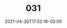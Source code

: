 ---
title: "031"
date: 2021-04-30T17:52:18-03:00
draft: false
autorias: ["Mariana Leal"]
plataformas: ["Processing"]
descricao: "Um traço caligráfico é feito ao passar por cem posições do mouse armazenadas."
autorias_url: ["https://marileal.github.io/"]
url: "/formas/031"
---